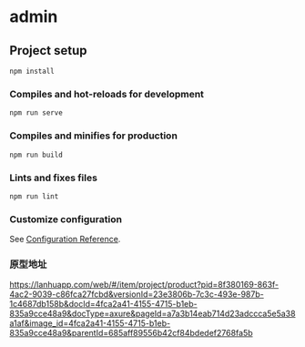 # admin

## Project setup
```
npm install
```

### Compiles and hot-reloads for development
```
npm run serve
```

### Compiles and minifies for production
```
npm run build
```

### Lints and fixes files
```
npm run lint
```

### Customize configuration
See [Configuration Reference](https://cli.vuejs.org/config/).

### 原型地址

https://lanhuapp.com/web/#/item/project/product?pid=8f380169-863f-4ac2-9039-c86fca27fcbd&versionId=23e3806b-7c3c-493e-987b-1c4687db158b&docId=4fca2a41-4155-4715-b1eb-835a9cce48a9&docType=axure&pageId=a7a3b14eab714d23adccca5e5a38a1af&image_id=4fca2a41-4155-4715-b1eb-835a9cce48a9&parentId=685aff89556b42cf84bdedef2768fa5b